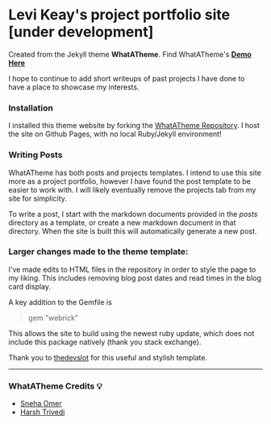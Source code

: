 # Levi Keay's project portfolio site [under development]
Created from the Jekyll theme **WhatATheme**. Find WhatATheme's [**Demo Here**](https://thedevslot.github.io/WhatATheme/)

I hope to continue to add short writeups of past projects I have done to have a place to showcase my interests.

### Installation

I installed this theme website by forking the [WhatATheme Repository](https://github.com/thedevslot/WhatATheme/). I host the site on Github Pages, with no local Ruby/Jekyll environment!

### Writing Posts

WhatATheme has both posts and projects templates. I intend to use this site more as a project portfolio, however I have found the post template to be easier to work with. I will likely eventually remove the projects tab from my site for simplicity. 

To write a post, I start with the markdown documents provided in the _posts_ directory as a template, or create a new markdown document in that directory. When the site is built this will automatically generate a new post.

### Larger changes made to the theme template:

I've made edits to HTML files in the repository in order to style the page to my liking. This includes removing blog post dates and read times in the blog card display. 

A key addition to the Gemfile is 
>gem "webrick"

This allows the site to build using the newest ruby update, which does not include this package natively (thank you stack exchange).

Thank you to [thedevslot](https://github.com/thedevslot/WhatATheme/) for this useful and stylish template.

---

### WhatATheme Credits :bulb:
* [Sneha Omer](http://sassyecoder.github.io/)
* [Harsh Trivedi](http://harsh98trivedi.github.io/)

